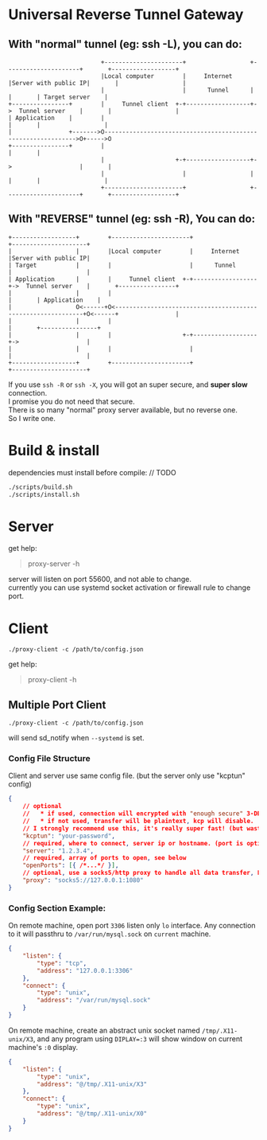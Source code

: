 # Universal Reverse Tunnel Gateway

## With "normal" tunnel (eg: ssh -L), you can do:
```text
                          +----------------------+                  +---------------------+       +------------------+
                          |Local computer        |     Internet     |Server with public IP|       |                  |
                          |                      |      Tunnel      |                     |       | Target server    |
+----------------+        |     Tunnel client  +-+------------------+->  Tunnel server    |       |                  |
| Application    |        |                                                               |       |                  |
|                +------->O-------------------------------------------------------------->O+----->O
+----------------+        |                                                               |       |
                          |                    +-+------------------+->                   |       |
                          |                      |                  |                     |       |                  |
                          +----------------------+                  +---------------------+       +------------------+
```

## With "REVERSE" tunnel (eg: ssh -R), You can do: 
```text
+------------------+        +----------------------+                  +---------------------+
|                  |        |Local computer        |     Internet     |Server with public IP|
| Target           |        |                      |      Tunnel      |                     |
| Application      |        |     Tunnel client  +-+------------------+->  Tunnel server    |       +----------------+
|                  |        |                                                               |       | Application    |
|                  O<------+O<-------------------------------------------------------------+O<------+                |
|                  |        |                                                               |       +----------------+
|                  |        |                    +-+------------------+->                   |
|                  |        |                      |                  |                     |
+------------------+        +----------------------+                  +---------------------+
```

If you use `ssh -R` or `ssh -X`, you will got an super secure, and **super slow** connection.    
I promise you do not need that secure.    
There is so many "normal" proxy server available, but no reverse one.   
So I write one.

# Build & install
dependencies must install before compile: // TODO

```bash
./scripts/build.sh
./scripts/install.sh
```

# Server
get help:
> proxy-server -h

server will listen on port 55600, and not able to change.    
currently you can use systemd socket activation or firewall rule to change port.

# Client
```
./proxy-client -c /path/to/config.json
```

get help:
> proxy-client -h

## Multiple Port Client
```
./proxy-client -c /path/to/config.json
```

will send sd_notify when `--systemd` is set.

### Config File Structure
Client and server use same config file. (but the server only use "kcptun" config)

```json
{
	// optional
	//   * if used, connection will encrypted with "enough secure" 3-DES algorithm, and kcp will active. 
	//   * if not used, transfer will be plaintext, kcp will disable.
	// I strongly recommend use this, it's really super fast! (but wast some bandwidth), see xtaci/kcptun for more.
	"kcptun": "your-password",
	// required, where to connect, server ip or hostname. (port is optional)
	"server": "1.2.3.4",
	// required, array of ports to open, see below
	"openPorts": [{ /*...*/ }],
	// optional, use a socks5/http proxy to handle all data transfer, FALSE will also ignore any environment variables.
	"proxy": "socks5://127.0.0.1:1080"
}
```

### Config Section Example:
On remote machine, open port `3306` listen only `lo` interface. Any connection to it will passthru to `/var/run/mysql.sock` on `current` machine.
```json
{
	"listen": {
		"type": "tcp",
		"address": "127.0.0.1:3306"
	},
	"connect": {
		"type": "unix",
		"address": "/var/run/mysql.sock"
	}
}
```
On remote machine, create an abstract unix socket named `/tmp/.X11-unix/X3`, and any program using `DIPLAY=:3` will show window on current machine's `:0` display. 
```json
{
	"listen": {
		"type": "unix",
		"address": "@/tmp/.X11-unix/X3"
	},
	"connect": {
		"type": "unix",
		"address": "@/tmp/.X11-unix/X0"
	}
}
```

